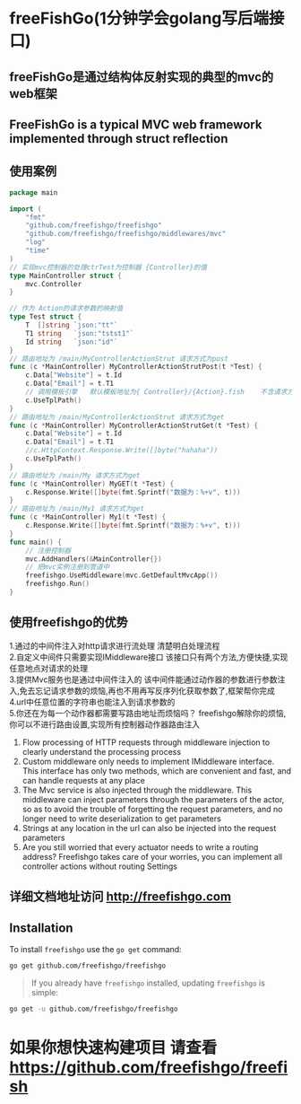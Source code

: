 # freeFishGo(1分钟学会golang写后端接口)
## freeFishGo是通过结构体反射实现的典型的mvc的web框架
## FreeFishGo is a typical MVC web framework implemented through struct reflection

## 使用案例
```go
package main

import (
	"fmt"
	"github.com/freefishgo/freefishgo"
	"github.com/freefishgo/freefishgo/middlewares/mvc"
	"log"
	"time"
)
// 实现mvc控制器的处理ctrTest为控制器 {Controller}的值
type MainController struct {
	mvc.Controller
}

// 作为 Action的请求参数的映射值
type Test struct {
	T  []string `json:"tt"`
	T1 string   `json:"tstst1"`
	Id string   `json:"id"`
}
// 路由地址为 /main/MyControllerActionStrut 请求方式为post
func (c *MainController) MyControllerActionStrutPost(t *Test) {
	c.Data["Website"] = t.Id
	c.Data["Email"] = t.T1
	// 调用模板引擎   默认模板地址为{ Controller}/{Action}.fish    不含请求方式
	c.UseTplPath()
}
// 路由地址为 /main/MyControllerActionStrut 请求方式为get
func (c *MainController) MyControllerActionStrutGet(t *Test) {
	c.Data["Website"] = t.Id
	c.Data["Email"] = t.T1
	//c.HttpContext.Response.Write([]byte("hahaha"))
	c.UseTplPath()
}
// 路由地址为 /main/My 请求方式为get
func (c *MainController) MyGET(t *Test) {
	c.Response.Write([]byte(fmt.Sprintf("数据为：%+v", t)))
}
// 路由地址为 /main/My1 请求方式为get
func (c *MainController) My1(t *Test) {
	c.Response.Write([]byte(fmt.Sprintf("数据为：%+v", t)))
}
func main() {
	// 注册控制器
	mvc.AddHandlers(&MainController{})
	// 把mvc实例注册到管道中
	freefishgo.UseMiddleware(mvc.GetDefaultMvcApp())
	freefishgo.Run()
}
```
## 使用freefishgo的优势
1.通过的中间件注入对http请求进行流处理 清楚明白处理流程<br/>
2.自定义中间件只需要实现IMiddleware接口 该接口只有两个方法,方便快捷,实现任意地点对请求的处理<br/>
3.提供Mvc服务也是通过中间件注入的 该中间件能通过动作器的参数进行参数注入,免去忘记请求参数的烦恼,再也不用再写反序列化获取参数了,框架帮你完成 <br/>
4.url中任意位置的字符串也能注入到请求参数的<br/>
5.你还在为每一个动作器都需要写路由地址而烦恼吗？ freefishgo解除你的烦恼,你可以不进行路由设置,实现所有控制器动作器路由注入 <br/>

1. Flow processing of HTTP requests through middleware injection to clearly understand the processing process<br/>
2. Custom middleware only needs to implement IMiddleware interface. This interface has only two methods, which are convenient and fast, and can handle requests at any place<br/>
3. The Mvc service is also injected through the middleware. This middleware can inject parameters through the parameters of the actor, so as to avoid the trouble of forgetting the request parameters, and no longer need to write deserialization to get parameters<br/>
4. Strings at any location in the url can also be injected into the request parameters<br/>
5. Are you still worried that every actuator needs to write a routing address? Freefishgo takes care of your worries, you can implement all controller actions without routing Settings<br/>
## 详细文档地址访问 http://freefishgo.com

## Installation

To install `freefishgo` use the `go get` command:

```bash
go get github.com/freefishgo/freefishgo
```

> If you already have `freefishgo` installed, updating `freefishgo` is simple:

```bash
go get -u github.com/freefishgo/freefishgo
```
# 如果你想快速构建项目 请查看 https://github.com/freefishgo/freefish

